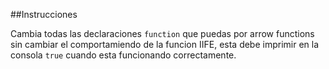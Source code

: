 ##Instrucciones

Cambia todas las declaraciones `function` que puedas por arrow functions sin cambiar el comportamiendo de la funcion IIFE, esta debe imprimir en la consola  `true` cuando esta funcionando correctamente.
